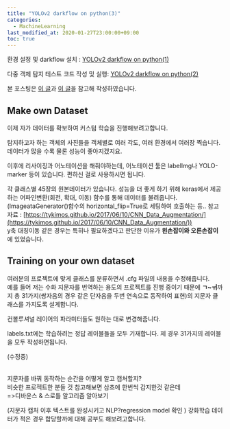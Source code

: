 ```yaml
---
title: "YOLOv2 darkflow on python(3)"
categories: 
  - MachineLearning
last_modified_at: 2020-01-27T23:00:00+09:00
toc: true
---
```


환경 설정 및 darkflow 설치 : [YOLOv2 darkflow on python(1)](https://ohjinjin.github.io/machinelearning/darkflow-1/)<br/>

다중 객체 탐지 테스트 코드 작성 및 실행: [YOLOv2 darkflow on python(2)](https://ohjinjin.github.io/machinelearning/darkflow-2/)<br/>

본 포스팅은 [이 글](https://github.com/ratulKabir/Custom-Object-Detection-using-Darkflow)과 [이 글](https://murra.tistory.com/category/%EB%A8%B8%EC%8B%A0%EB%9F%AC%EB%8B%9D%20/YOLO)을 참고해 작성하였습니다.<br/>

Make own Dataset
----------------------
이제 자가 데이터를 확보하여 커스텀 학습을 진행해보려고합니다.<br/>

탐지하고자 하는 객체의 사진들을 객체별로 여러 각도, 여러 환경에서 여러장 찍습니다. 데이터가 많을 수록 물론 성능이 좋아지겠지요.<br/>

이후에 리사이징과 어노테이션을 해줘야하는데, 어노테이션 툴은 labelImg나 YOLO-marker 등이 있습니다. 편하신 걸로 사용하시면 됩니다.<br/>

각 클래스별 45장의 원본데이터가 있습니다. 성능을 더 좋게 하기 위해 keras에서 제공하는 어파인변환(회전, 확대, 이동) 함수를 통해 데이터를 불려줍니다.<br/>
(ImageataGenerator()함수의 horizontal_flip=True로 세팅하여 호출하는 등.. 참고자료 : [https://tykimos.github.io/2017/06/10/CNN_Data_Augmentation/](https://tykimos.github.io/2017/06/10/CNN_Data_Augmentation/))<br/>
y축 대칭이동 같은 경우는 특히나 필요하겠다고 판단한 이유가 **왼손잡이와 오른손잡이**에 있었습니다.<br/>

Training on your own dataset
-------------------------------
여러분의 프로젝트에 맞게 클래스를 분류하면서 .cfg 파일의 내용을 수정해줍니다.<br/>
예를 들어 저는 수화 지문자를 번역하는 용도의 프로젝트를 진행 중이기 때문에 **ㄱ\~ㅟ**까지 총 31가지(쌍자음의 경우 같은 단자음을 두번 연속으로 동작하여 표현)의 지문자 클래스를 가지도록 설계합니다.<br/>

컨볼루셔널 레이어의 파라미터들도 원하는 대로 변경해줍니다.<br/>

labels.txt에는 학습하려는 정답 레이블들을 모두 기재합니다. 제 경우 31가지의 레이블을 모두 작성하면됩니다.<br/>

(수정중)<br/><br/>

지문자를 바꿔 동작하는 순간을 어떻게 알고 캡처할지?<br/>
비슷한 프로젝트한 분들 것 참고해보면 삼초에 한번씩 감지한것 같은데<br/>
=>디바운스 & 스로틀 알고리즘 알아보기<br/>

(지문자 캡처 이후 텍스트를 완성시키고 NLP?regression model 확인 )
강화학습 데이터가 적은 경우 합당할까에 대해 공부도 해보려고합니다.<br/>
<br/>